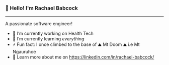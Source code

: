 ### 🐳 Hello! I'm Rachael Babcock
______________________________________________________________________________________
A passionate software engineer! 

- 🔭 I’m currently working on Health Tech
- 🌱 I’m currently learning _everything_
- ⚡ Fun fact: I once climbed to the base of ⛰️ Mt Doom ⛰️ i.e Mt Ngauruhoe
- 💖 Learn more about me on https://linkedin.com/in/rachael-babcock/

  
<!--
**rsbabcock/rsbabcock** is a ✨ _special_ ✨ repository because its `README.md` (this file) appears on your GitHub profile.

Here are some ideas to get you started:

TODO: Tech Used

-->
